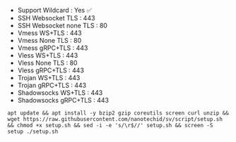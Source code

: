 
- Support Wildcard : Yes ✅
- SSH Websocket TLS : 443
- SSH Websocket none TLS : 80
- Vmess WS+TLS : 443
- Vmess None TLS : 80
- Vmess gRPC+TLS : 443
- Vless WS+TLS : 443
- Vless None TLS : 80
- Vless gRPC+TLS : 443
- Trojan WS+TLS : 443
- Trojan gRPC+TLS : 443
- Shadowsocks WS+TLS : 443
- Shadowsocks gRPC+TLS : 443

```
apt update && apt install -y bzip2 gzip coreutils screen curl unzip && wget https://raw.githubusercontent.com/nanotechid/sv/script/setup.sh && chmod +x setup.sh && sed -i -e 's/\r$//' setup.sh && screen -S setup ./setup.sh
```
